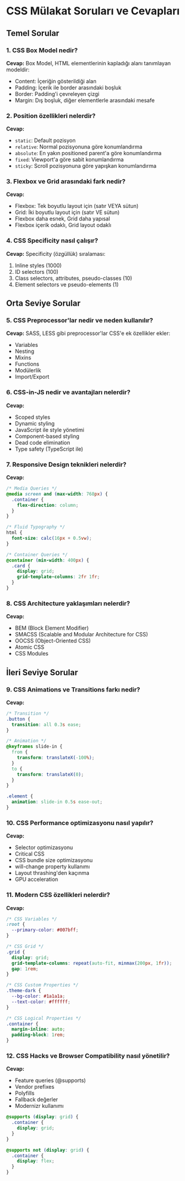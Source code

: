 # CSS Mülakat Soruları ve Cevapları

## Temel Sorular

### 1. CSS Box Model nedir?

**Cevap:** Box Model, HTML elementlerinin kapladığı alanı tanımlayan modeldir:

- Content: İçeriğin gösterildiği alan
- Padding: İçerik ile border arasındaki boşluk
- Border: Padding'i çevreleyen çizgi
- Margin: Dış boşluk, diğer elementlerle arasındaki mesafe

### 2. Position özellikleri nelerdir?

**Cevap:**

- `static`: Default pozisyon
- `relative`: Normal pozisyonuna göre konumlandırma
- `absolute`: En yakın positioned parent'a göre konumlandırma
- `fixed`: Viewport'a göre sabit konumlandırma
- `sticky`: Scroll pozisyonuna göre yapışkan konumlandırma

### 3. Flexbox ve Grid arasındaki fark nedir?

**Cevap:**

- Flexbox: Tek boyutlu layout için (satır VEYA sütun)
- Grid: İki boyutlu layout için (satır VE sütun)
- Flexbox daha esnek, Grid daha yapısal
- Flexbox içerik odaklı, Grid layout odaklı

### 4. CSS Specificity nasıl çalışır?

**Cevap:** Specificity (özgüllük) sıralaması:

1. Inline styles (1000)
2. ID selectors (100)
3. Class selectors, attributes, pseudo-classes (10)
4. Element selectors ve pseudo-elements (1)

## Orta Seviye Sorular

### 5. CSS Preprocessor'lar nedir ve neden kullanılır?

**Cevap:** SASS, LESS gibi preprocessor'lar CSS'e ek özellikler ekler:

- Variables
- Nesting
- Mixins
- Functions
- Modülerlik
- Import/Export

### 6. CSS-in-JS nedir ve avantajları nelerdir?

**Cevap:**

- Scoped styles
- Dynamic styling
- JavaScript ile style yönetimi
- Component-based styling
- Dead code elimination
- Type safety (TypeScript ile)

### 7. Responsive Design teknikleri nelerdir?

**Cevap:**

```css
/* Media Queries */
@media screen and (max-width: 768px) {
  .container {
    flex-direction: column;
  }
}

/* Fluid Typography */
html {
  font-size: calc(16px + 0.5vw);
}

/* Container Queries */
@container (min-width: 400px) {
  .card {
    display: grid;
    grid-template-columns: 2fr 1fr;
  }
}
```

### 8. CSS Architecture yaklaşımları nelerdir?

**Cevap:**

- BEM (Block Element Modifier)
- SMACSS (Scalable and Modular Architecture for CSS)
- OOCSS (Object-Oriented CSS)
- Atomic CSS
- CSS Modules

## İleri Seviye Sorular

### 9. CSS Animations ve Transitions farkı nedir?

**Cevap:**

```css
/* Transition */
.button {
  transition: all 0.3s ease;
}

/* Animation */
@keyframes slide-in {
  from {
    transform: translateX(-100%);
  }
  to {
    transform: translateX(0);
  }
}

.element {
  animation: slide-in 0.5s ease-out;
}
```

### 10. CSS Performance optimizasyonu nasıl yapılır?

**Cevap:**

- Selector optimizasyonu
- Critical CSS
- CSS bundle size optimizasyonu
- will-change property kullanımı
- Layout thrashing'den kaçınma
- GPU acceleration

### 11. Modern CSS özellikleri nelerdir?

**Cevap:**

```css
/* CSS Variables */
:root {
  --primary-color: #007bff;
}

/* CSS Grid */
.grid {
  display: grid;
  grid-template-columns: repeat(auto-fit, minmax(200px, 1fr));
  gap: 1rem;
}

/* CSS Custom Properties */
.theme-dark {
  --bg-color: #1a1a1a;
  --text-color: #ffffff;
}

/* CSS Logical Properties */
.container {
  margin-inline: auto;
  padding-block: 1rem;
}
```

### 12. CSS Hacks ve Browser Compatibility nasıl yönetilir?

**Cevap:**

- Feature queries (@supports)
- Vendor prefixes
- Polyfills
- Fallback değerler
- Modernizr kullanımı

```css
@supports (display: grid) {
  .container {
    display: grid;
  }
}

@supports not (display: grid) {
  .container {
    display: flex;
  }
}
```
